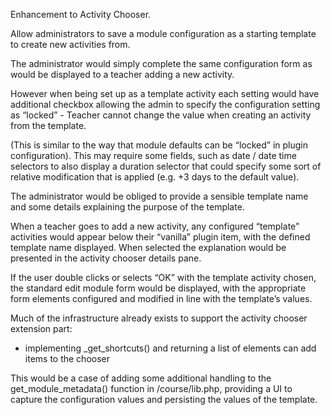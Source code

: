Enhancement to Activity Chooser.

Allow administrators to save a module configuration as a starting template to create new activities from.

The administrator would simply complete the same configuration form as would be displayed to a teacher adding a new activity.

However when being set up as a template activity each setting would have additional checkbox allowing the admin to specify the configuration setting as “locked” - Teacher cannot change the value when creating an activity from the template.

(This is similar to the way that module defaults can be “locked” in plugin configuration).
This may require some fields, such as date / date time selectors to also display a duration selector that could specify some sort of relative modification that is applied (e.g. +3 days to the default value).

The administrator would be obliged to provide a sensible template name and some details explaining the purpose of the template.

When a teacher goes to add a new activity, any configured “template” activities would appear below their “vanilla” plugin item, with the defined template name displayed. When selected the explanation would be presented in the activity chooser details pane.

If the user double clicks or selects “OK” with the template activity chosen, the standard edit module form would be displayed, with the appropriate form elements configured and modified in line with the template’s values.

Much of the infrastructure already exists to support the activity chooser extension part:
* implementing <modname>_get_shortcuts() and returning a list of elements can add items to the chooser

This would be a case of adding some additional handling to the get_module_metadata() function in /course/lib.php, providing a UI to capture the configuration values and persisting the values of the template.

